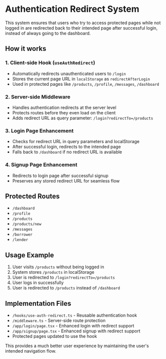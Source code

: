 # Authentication Redirect System

This system ensures that users who try to access protected pages while not logged in are redirected back to their intended page after successful login, instead of always going to the dashboard.

## How it works

### 1. Client-side Hook (`useAuthRedirect`)

- Automatically redirects unauthenticated users to `/login`
- Stores the current page URL in `localStorage` as `redirectAfterLogin`
- Used in protected pages like `/products`, `/profile`, `/messages`, `/dashboard`

### 2. Server-side Middleware

- Handles authentication redirects at the server level
- Protects routes before they even load on the client
- Adds redirect URL as query parameter: `/login?redirectTo=/products`

### 3. Login Page Enhancement

- Checks for redirect URL in query parameters and localStorage
- After successful login, redirects to the intended page
- Falls back to `/dashboard` if no redirect URL is available

### 4. Signup Page Enhancement

- Redirects to login page after successful signup
- Preserves any stored redirect URL for seamless flow

## Protected Routes

- `/dashboard`
- `/profile`
- `/products`
- `/products/new`
- `/messages`
- `/borrower`
- `/lender`

## Usage Example

1. User visits `/products` without being logged in
2. System stores `/products` in localStorage
3. User is redirected to `/login?redirectTo=/products`
4. User logs in successfully
5. User is redirected to `/products` instead of `/dashboard`

## Implementation Files

- `/hooks/use-auth-redirect.ts` - Reusable authentication hook
- `/middleware.ts` - Server-side route protection
- `/app/login/page.tsx` - Enhanced login with redirect support
- `/app/signup/page.tsx` - Enhanced signup with redirect support
- Protected pages updated to use the hook

This provides a much better user experience by maintaining the user's intended navigation flow.
